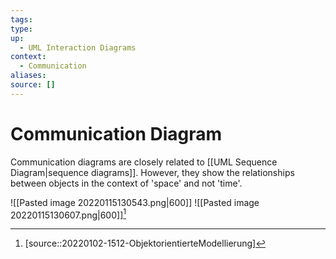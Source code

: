 ```yaml
---
tags:
type:
up:
  - UML Interaction Diagrams
context:
  - Communication
aliases:
source: []
---
```


# Communication Diagram

Communication diagrams are closely related to [[UML Sequence Diagram|sequence diagrams]]. However, they show the relationships between objects in the context of 'space' and not 'time'.

![[Pasted image 20220115130543.png|600]]
![[Pasted image 20220115130607.png|600]][^1]

[^1]: [source::20220102-1512-ObjektorientierteModellierung]
